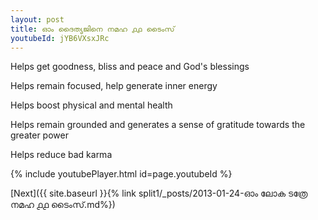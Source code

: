 ```yaml
---
layout: post
title: ഓം ദൈത്യജിനെ നമഹ ൧൧ ടൈംസ്
youtubeId: jYB6VXsxJRc
---
```

 
 
Helps get goodness, bliss and peace and God's blessings
 
Helps remain focused, help generate inner energy 
 
Helps boost physical and mental health 
 
Helps remain grounded and generates a sense of gratitude towards the greater power 
 
Helps reduce bad karma
 
 
 
 


{% include youtubePlayer.html id=page.youtubeId %}
 
[Next]({{ site.baseurl }}{% link  split1/_posts/2013-01-24-ഓം ലോക ടത്രേ നമഹ ൧൧ ടൈംസ്.md%})
 
